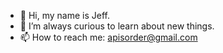 - 👋 Hi, my name is Jeff.
- 👀 I’m always curious to learn about new things.
- 📫 How to reach me: apisorder@gmail.com

<!---
apisorder/apisorder is a ✨ special ✨ repository because its `README.md` (this file) appears on your GitHub profile.
You can click the Preview link to take a look at your changes.
--->
